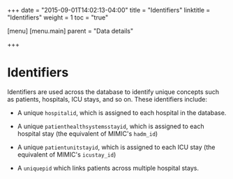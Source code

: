 +++
date = "2015-09-01T14:02:13-04:00"
title = "Identifiers"
linktitle = "Identifiers"
weight = 1
toc = "true"

[menu]
[menu.main]
parent = "Data details"

+++

# Identifiers

Identifiers are used across the database to identify unique concepts such as patients, hospitals, ICU stays, and so on. These identifiers include:

* A unique `hospitalid`, which is assigned to each hospital in the database.

* A unique `patienthealthsystemsstayid`, which is assigned to each hospital stay (the equivalent of MIMIC's `hadm_id`)

* A unique `patientunitstayid`, which is assigned to each ICU stay (the equivalent of MIMIC's `icustay_id`)

* A `uniquepid` which links patients across multiple hospital stays.
